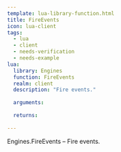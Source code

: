 ```yaml
---
template: lua-library-function.html
title: FireEvents
icon: lua-client
tags:
  - lua
  - client
  - needs-verification
  - needs-example
lua:
  library: Engines
  function: FireEvents
  realm: client
  description: "Fire events."
  
  arguments:
  
  returns:
    
---
```


<div class="lua__search__keywords">
Engines.FireEvents &#x2013; Fire events.
</div>
